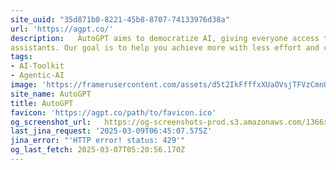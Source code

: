 ```yaml
---
site_uuid: "35d871b0-8221-45b8-8707-74133976d38a"
url: 'https://agpt.co/'
description:   AutoGPT aims to democratize AI, giving everyone access to powerful digital
assistants. Our goal is to help you achieve more with less effort and cost.
tags:
- AI-Toolkit
- Agentic-AI
image: 'https://framerusercontent.com/assets/d5t2IkFfffxXUaOVsjTFVzCmnQ.png'
site_name: AutoGPT
title: AutoGPT
favicon: 'https://agpt.co/path/to/favicon.ico'
og_screenshot_url:   https://og-screenshots-prod.s3.amazonaws.com/1366x768/80/false/2ce7c1f399a06ecc9017f17e0c1ae1f59a5b8fd960d075a4b0e92d59abdb9ea2.jpeg
last_jina_request: '2025-03-09T06:45:07.575Z'
jina_error: "'HTTP error! status: 429'"
og_last_fetch: 2025-03-07T05:20:56.170Z
---
```


